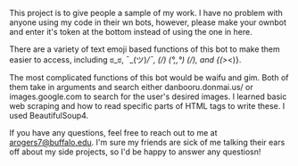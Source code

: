 This project is to give people a sample of my work. I have no problem with anyone using my code in their wn bots, however, please make your ownbot and enter it's token at the bottom instead of using the one in here.

There are a variety of text emoji based functions of this bot to make them easier to access, including ಠ_ಠ, ¯\_(ツ)_/¯, (/) (°,,°) (/), and {(>_<)}.

The most complicated functions of this bot would be waifu and gim. Both of them take in arguments and search either danbooru.donmai.us/ or images.google.com to search for the user's desired images. I learned basic web scraping and how to read specific parts of HTML tags to write these. I used BeautifulSoup4.

If you have any questions, feel free to reach out to me at arogers7@buffalo.edu. I'm sure my friends are sick of me talking their ears off about my side projects, so I'd be happy to answer any questiosn!
